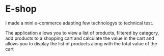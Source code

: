 # E-shop

I made a mini e-commerce adapting few technologys to technical test.

The application allows you to view a list of products, filtered by category, add products to a shopping cart and calculate the value in the cart and allows you to display the list of products along with the total value of the cart
